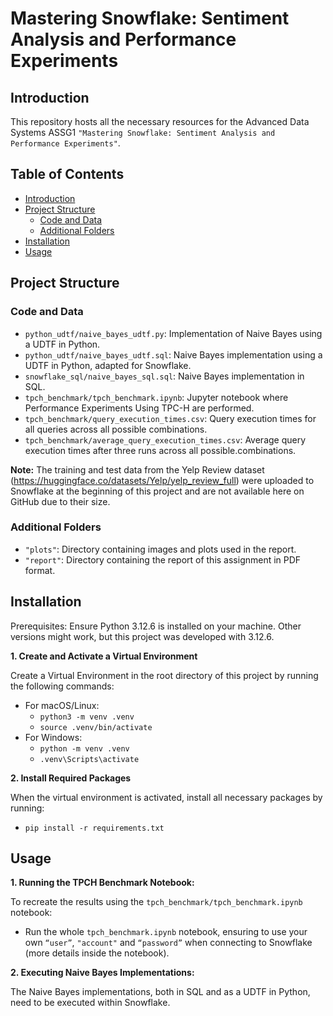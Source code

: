 # Mastering Snowflake: Sentiment Analysis and Performance Experiments

## Introduction
This repository hosts all the necessary resources for the Advanced Data Systems ASSG1 ``"Mastering Snowflake: Sentiment Analysis and Performance Experiments"``.

## Table of Contents
- [Introduction](#introduction)
- [Project Structure](#project-structure)
  - [Code and Data](#code-and-data)
  - [Additional Folders](#additional-folders)
- [Installation](#installation)
- [Usage](#usage)

## Project Structure

### Code and Data
- `python_udtf/naive_bayes_udtf.py`: Implementation of Naive Bayes using a UDTF in Python.
- `python_udtf/naive_bayes_udtf.sql`: Naive Bayes implementation using a UDTF in Python, adapted for Snowflake.
- `snowflake_sql/naive_bayes_sql.sql`: Naive Bayes implementation in SQL.
- `tpch_benchmark/tpch_benchmark.ipynb`: Jupyter notebook where Performance Experiments Using TPC-H are performed.
- `tpch_benchmark/query_execution_times.csv`: Query execution times for all queries across all possible combinations.
- `tpch_benchmark/average_query_execution_times.csv`: Average query execution times after three runs across all possible.combinations.

**Note:** The training and test data from the Yelp Review dataset (https://huggingface.co/datasets/Yelp/yelp_review_full) were uploaded to Snowflake at the beginning of this project and are not available here on GitHub due to their size.

### Additional Folders
- `"plots"`: Directory containing images and plots used in the report.
- `"report"`: Directory containing the report of this assignment in PDF format.

## Installation
Prerequisites: Ensure Python 3.12.6 is installed on your machine. Other versions might work, but this project was developed with 3.12.6.

**1. Create and Activate a Virtual Environment**

Create a Virtual Environment in the root directory of this project by running the following commands:
  - For macOS/Linux:
      - ``python3 -m venv .venv``
      - ``source .venv/bin/activate``
  - For Windows:
      - ``python -m venv .venv``
      - ``.venv\Scripts\activate``

**2. Install Required Packages**

When the virtual environment is activated, install all necessary packages by running:
  - `pip install -r requirements.txt`

## Usage
**1. Running the TPCH Benchmark Notebook:**

To recreate the results using the ``tpch_benchmark/tpch_benchmark.ipynb`` notebook:

  - Run the whole `tpch_benchmark.ipynb` notebook, ensuring to use your own ``“user”``, ``"account"`` and ``“password”`` when connecting to Snowflake (more details inside the notebook).

**2.	Executing Naive Bayes Implementations:**

The Naive Bayes implementations, both in SQL and as a UDTF in Python, need to be executed within Snowflake.